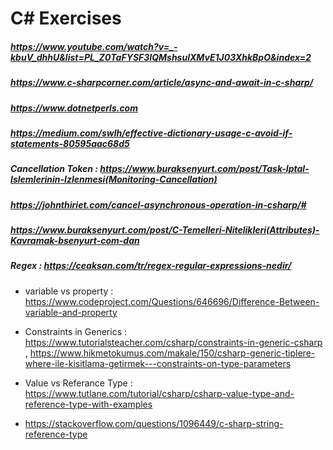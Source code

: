# C# Exercises

##### https://www.youtube.com/watch?v=_-kbuV_dhhU&list=PL_Z0TaFYSF3IQMshsulXMvE1J03XhkBpO&index=2
##### https://www.c-sharpcorner.com/article/async-and-await-in-c-sharp/
##### https://www.dotnetperls.com
##### https://medium.com/swlh/effective-dictionary-usage-c-avoid-if-statements-80595aac68d5
##### Cancellation Token : https://www.buraksenyurt.com/post/Task-Iptal-Islemlerinin-Izlenmesi(Monitoring-Cancellation)
##### https://johnthiriet.com/cancel-asynchronous-operation-in-csharp/#
##### https://www.buraksenyurt.com/post/C-Temelleri-Nitelikleri(Attributes)-Kavramak-bsenyurt-com-dan
##### Regex : https://ceaksan.com/tr/regex-regular-expressions-nedir/

- variable vs property : https://www.codeproject.com/Questions/646696/Difference-Between-variable-and-property
- Constraints in Generics : https://www.tutorialsteacher.com/csharp/constraints-in-generic-csharp , https://www.hikmetokumus.com/makale/150/csharp-generic-tiplere-where-ile-kisitlama-getirmek---constraints-on-type-parameters
- Value vs Referance Type : https://www.tutlane.com/tutorial/csharp/csharp-value-type-and-reference-type-with-examples













- https://stackoverflow.com/questions/1096449/c-sharp-string-reference-type 